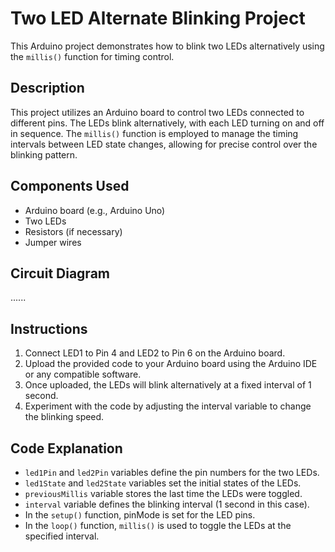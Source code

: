# Two LED Alternate Blinking Project

This Arduino project demonstrates how to blink two LEDs alternatively using the `millis()` function for timing control.

## Description

This project utilizes an Arduino board to control two LEDs connected to different pins. The LEDs blink alternatively, with each LED turning on and off in sequence. The `millis()` function is employed to manage the timing intervals between LED state changes, allowing for precise control over the blinking pattern.

## Components Used

- Arduino board (e.g., Arduino Uno)
- Two LEDs
- Resistors (if necessary)
- Jumper wires

## Circuit Diagram
......

## Instructions

1. Connect LED1 to Pin 4 and LED2 to Pin 6 on the Arduino board.
2. Upload the provided code to your Arduino board using the Arduino IDE or any compatible software.
3. Once uploaded, the LEDs will blink alternatively at a fixed interval of 1 second.
4. Experiment with the code by adjusting the interval variable to change the blinking speed.

## Code Explanation

- `led1Pin` and `led2Pin` variables define the pin numbers for the two LEDs.
- `led1State` and `led2State` variables set the initial states of the LEDs.
- `previousMillis` variable stores the last time the LEDs were toggled.
- `interval` variable defines the blinking interval (1 second in this case).
- In the `setup()` function, pinMode is set for the LED pins.
- In the `loop()` function, `millis()` is used to toggle the LEDs at the specified interval.


